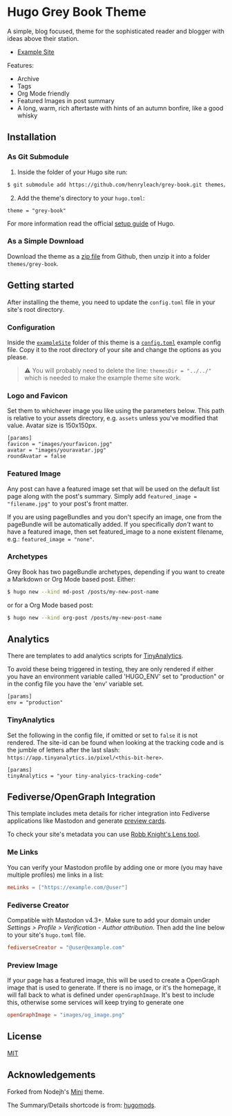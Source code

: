 # Hugo Grey Book Theme

A simple, blog focused, theme for the sophisticated reader and blogger with ideas above their station. 

- [Example Site](https://grey-book-theme-example.onrender.com)

Features:

- Archive
- Tags
- Org Mode friendly
- Featured Images in post summary
- A long, warm, rich aftertaste with hints of an autumn bonfire, like a good whisky

## Installation

### As Git Submodule

1. Inside the folder of your Hugo site run:

```bash
$ git submodule add https://github.com/henryleach/grey-book.git themes/grey-book
```

2. Add the theme's directory to your `hugo.toml`:

```
theme = "grey-book"
```

For more information read the official [setup guide](//gohugo.io/overview/installing/) of Hugo.

### As a Simple Download

Download the theme as a [zip file](https://github.com/henryleach/grey-book/archive/refs/heads/main.zip) from Github, then unzip it into a folder `themes/grey-book`.

## Getting started

After installing the theme, you need to update the `config.toml` file in your site's root directory. 

### Configuration

Inside the [`exampleSite`](https://github.com/henryleach/grey-book/tree/main/exampleSite) folder of this theme is a [`config.toml`](https://github.com/henryleach/grey-book/blob/master/exampleSite/hugo.toml) example config file. Copy it to the root directory of your site and change the options as you please.

> ⚠ You will probably need to delete the line: `themesDir = "../../"` which is needed to make the example theme site work.

### Logo and Favicon

Set them to whichever image you like using the parameters below. This path is relative to your assets directory, e.g. `assets` unless you've modified that value. Avatar size is 150x150px.

```
[params]
favicon = "images/yourfavicon.jpg"
avatar = "images/youravatar.jpg"
roundAvatar = false
```

### Featured Image

Any post can have a featured image set that will be used on the default list page along with the post's summary. Simply add `featured_image = "filename.jpg"` to your post's front matter.

If you are using pageBundles and you don't specify an image, one from the pageBundle will be automatically added. If you specifically _don't_ want to have a featured image, then set featured_image to a none existent filename, e.g.: `featured_image = "none"`.


### Archetypes

Grey Book has two pageBundle archetypes, depending if you want to create a Markdown or Org Mode based post. Either:

```sh
$ hugo new --kind md-post /posts/my-new-post-name
```
or for a Org Mode based post:

```sh
$ hugo new --kind org-post /posts/my-new-post-name
```

## Analytics

There are templates to add analytics scripts for [TinyAnalytics](https://tinyanalytics.io).

To avoid these being triggered in testing, they are only rendered if either you have an environment variable called 'HUGO_ENV' set to "production" or in the config file you have the 'env' variable set.

```
[params]
env = "production"
```

### TinyAnalytics

Set the following in the config file, if omitted or set to `false` it is not rendered. The site-id can be found when looking at the tracking code and is the jumble of letters after the last slash: `https://app.tinyanalytics.io/pixel/<this-bit-here>`.

```
[params]
tinyAnalytics = "your tiny-analyics-tracking-code"
```

## Fediverse/OpenGraph Integration

This template includes meta details for richer integration into Fediverse applications like Mastodon and generate [preview cards](https://box464.com/posts/mastodon-preview-cards).

To check your site's metadata you can use [Robb Knight's Lens tool](https://lens.rknight.me).

### Me Links

You can verify your Mastodon profile by adding one or more (you may have multiple profiles) me links in a list:

```toml
meLinks = ["https://example.com/@user"]
```

### Fediverse Creator

Compatible with Mastodon v4.3+. Make sure to add your domain under *Settings >
 Profile > Verification - Author attribution*. Then add the line below to your site's `hugo.toml` file.
 
```toml
fediverseCreator = "@user@example.com"
```
### Preview Image

If your page has a featured image, this will be used to create a OpenGraph image that is used to generate. If there is no image, or it's the homepage, it will fall back to what is defined under `openGraphImage`. It's best to include this, otherwise some services will keep trying to generate one

```toml
openGraphImage = "images/og_image.png"
```

## License

[MIT](https://github.com/henryleach/grey-book/blob/main/LICENSE.md)

## Acknowledgements

Forked from Nodejh's [Mini](https://github.com/nodejh/hugo-theme-mini) theme.

The Summary/Details shortcode is from:  [hugomods](https://github.com/hugomods/shortcodes/blob/main/layouts/shortcodes/details.html).
